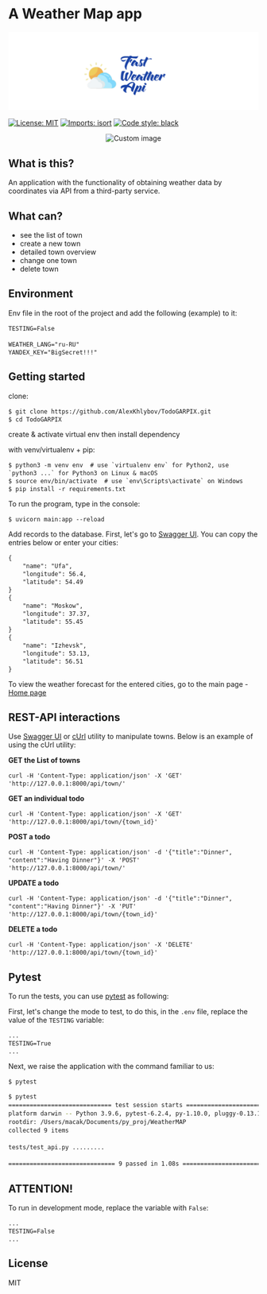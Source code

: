 # A Weather Map app

![Screenshot](icon.png)

<p align="left">
<a href="https://github.com/psf/black/blob/main/LICENSE"><img alt="License: MIT" src="https://black.readthedocs.io/en/stable/_static/license.svg"></a>
<a href="https://pycqa.github.io/isortE"><img alt="Imports: isort" src="https://img.shields.io/badge/%20imports-isort-%231674b1?style=flat&labelColor=ef8336"></a>
<a href="https://github.com/psf/black"><img alt="Code style: black" src="https://img.shields.io/badge/code%20style-black-000000.svg"></a>
</p>

<p align="center">
  <img src="https://raw.github.com/marcosvbras/todo-list-python/master/images/to-do-list.jpg" alt="Custom image"/>
</p>


## What is this?
An application with the functionality of obtaining weather data by coordinates via API from a third-party service.


## What can?
- see the list of town
- create a new town
- detailed town overview
- change one town
- delete town


## Environment
Env file in the root of the project and add the following (example) to it:
```
TESTING=False

WEATHER_LANG="ru-RU"
YANDEX_KEY="BigSecret!!!"
```

## Getting started
clone:
```
$ git clone https://github.com/AlexKhlybov/TodoGARPIX.git
$ cd TodoGARPIX
```
create & activate virtual env then install dependency

with venv/virtualenv + pip:
```
$ python3 -m venv env  # use `virtualenv env` for Python2, use `python3 ...` for Python3 on Linux & macOS
$ source env/bin/activate  # use `env\Scripts\activate` on Windows
$ pip install -r requirements.txt
```

To run the program, type in the console:
```
$ uvicorn main:app --reload
```

Add records to the database.
First, let's go to [Swagger UI](http://127.0.0.1:8000/docs#/default/town_create_api_town__post).
You can copy the entries below or enter your cities:
```
{
    "name": "Ufa",
    "longitude": 56.4,
    "latitude": 54.49
}
{
    "name": "Moskow",
    "longitude": 37.37,
    "latitude": 55.45
}
{
    "name": "Izhevsk",
    "longitude": 53.13,
    "latitude": 56.51
}
```

To view the weather forecast for the entered cities, go to the main page - [Home page](http://127.0.0.1:8000)



## REST-API interactions
Use [Swagger UI](https://swagger.io/tools/swagger-ui/) or [cUrl](https://curl.se/) utility to manipulate towns. Below is an example of using the cUrl utility:

**GET the List of towns**
```
curl -H 'Content-Type: application/json' -X 'GET' 'http://127.0.0.1:8000/api/town/'
```

**GET an individual todo**
```
curl -H 'Content-Type: application/json' -X 'GET' 'http://127.0.0.1:8000/api/town/{town_id}'
```

**POST a todo**
```
curl -H 'Content-Type: application/json' -d '{"title":"Dinner", "content":"Having Dinner"}' -X 'POST' 'http://127.0.0.1:8000/api/town/'
```

**UPDATE a todo**
```
curl -H 'Content-Type: application/json' -d '{"title":"Dinner", "content":"Having Dinner"}' -X 'PUT' 'http://127.0.0.1:8000/api/town/{town_id}'
```

**DELETE a todo**
```
curl -H 'Content-Type: application/json' -X 'DELETE' 'http://127.0.0.1:8000/api/town/{town_id}'
```


## Pytest
To run the tests, you can use [pytest](https://docs.pytest.org/) as following:

First, let's change the mode to test, to do this, in the `.env` file, replace the value of the `TESTING` variable:
```
...
TESTING=True
...
```

Next, we raise the application with the command familiar to us:
```
$ pytest
```

```bash
$ pytest
============================= test session starts ==============================
platform darwin -- Python 3.9.6, pytest-6.2.4, py-1.10.0, pluggy-0.13.1
rootdir: /Users/macak/Documents/py_proj/WeatherMAP
collected 9 items                                                              

tests/test_api.py .........                                              [100%]

============================== 9 passed in 1.08s ===============================
```


## ATTENTION! 
To run in development mode, replace the variable with `False`:
```
...
TESTING=False
...
```


## License
MIT
